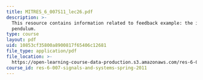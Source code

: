 ```yaml
---
title: MITRES_6_007S11_lec26.pdf
description: >-
  This resource contains information related to feedback example: the inverted
  pendulum.
type: course
layout: pdf
uid: 10853cf35800a8900817f65406c12681
file_type: application/pdf
file_location: >-
  https://open-learning-course-data-production.s3.amazonaws.com/res-6-007-signals-and-systems-spring-2011/10853cf35800a8900817f65406c12681_MITRES_6_007S11_lec26.pdf
course_id: res-6-007-signals-and-systems-spring-2011
---
```

